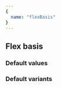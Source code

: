 ```yaml
---
{
  name: "flexBasis"
}
---
```


## Flex basis

### Default values
<!-- defaults.values.start -->
<!-- defaults.values.end -->


### Default variants
<!-- defaults.variants.start -->
<!-- defaults.variants.end -->
